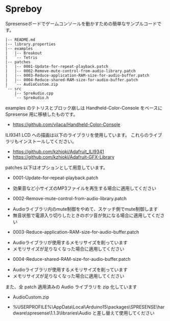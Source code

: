 # Spreboy

Spresenseボードでゲームコンソールを動かすための簡単なサンプルコードです。

```
|-- README.md
|-- library.properties
|-- examples
|   |-- Breakout
|   `-- Tetris
|-- patches
|   |-- 0001-Update-for-repeat-playback.patch
|   |-- 0002-Remove-mute-control-from-audio-library.patch
|   |-- 0003-Reduce-application-RAM-size-for-audio-buffer.patch
|   |-- 0004-Reduce-shared-RAM-size-for-audio-buffer.patch
|   `-- AudioCustom.zip
`-- src
    |-- SpreAudio.cpp
    `-- SpreAudio.h
```

examples のテトリスとブロック崩しは Handheld-Color-Console をベースに Spresense 用に移植したものです。

* https://github.com/vilaca/Handheld-Color-Console

ILI9341 LCD への描画は以下のライブラリを使用しています。
これらのライブラリもインストールしてください。

* https://github.com/kzhioki/Adafruit_ILI9341
* https://github.com/kzhioki/Adafruit-GFX-Library

patches 以下はオプションとして用意しています。

* 0001-Update-for-repeat-playback.patch
 - 効果音など小サイズのMP3ファイルを再生する場合に適用してください
* 0002-Remove-mute-control-from-audio-library.patch
 - Audioライブラリ内のmute制御をやめて、スケッチ側でmute制御します
 - 無音状態で電源入り切りしたときのボツ音が気になる場合に適用してください
* 0003-Reduce-application-RAM-size-for-audio-buffer.patch
 - Audioライブラリが使用するメモリサイズを削っています
 - メモリサイズが足りなくなった場合に適用してください
* 0004-Reduce-shared-RAM-size-for-audio-buffer.patch
 - Audioライブラリが使用するメモリサイズを削っています
 - メモリサイズが足りなくなった場合に適用してください

また、全 patch 適用済みの Audio ライブラリを zip 化しています
* AudioCustom.zip
 - %USERPROFILE%\AppData\Local\Arduino15\packages\SPRESENSE\hardware\spresense\1.1.3\libraries\Audio と差し替えて使用してください

